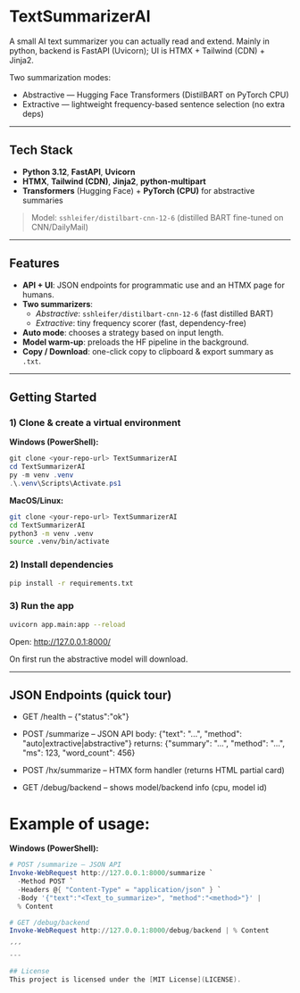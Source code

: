 # TextSummarizerAI

A small AI text summarizer you can actually read and extend.
Mainly in python, backend is FastAPI (Uvicorn); UI is HTMX + Tailwind (CDN) + Jinja2.

Two summarization modes:
- Abstractive — Hugging Face Transformers (DistilBART on PyTorch CPU)
- Extractive — lightweight frequency-based sentence selection (no extra deps)

---

## Tech Stack

- **Python 3.12**, **FastAPI**, **Uvicorn**
- **HTMX**, **Tailwind (CDN)**, **Jinja2**, **python-multipart**
- **Transformers** (Hugging Face) + **PyTorch (CPU)** for abstractive summaries

> Model: `sshleifer/distilbart-cnn-12-6` (distilled BART fine-tuned on CNN/DailyMail)

---

## Features

- **API + UI**: JSON endpoints for programmatic use and an HTMX page for humans.
- **Two summarizers**:  
  - *Abstractive*: `sshleifer/distilbart-cnn-12-6` (fast distilled BART)  
  - *Extractive*: tiny frequency scorer (fast, dependency-free)
- **Auto mode**: chooses a strategy based on input length.
- **Model warm-up**: preloads the HF pipeline in the background.
- **Copy / Download**: one-click copy to clipboard & export summary as `.txt`.

---

## Getting Started

### 1) Clone & create a virtual environment

**Windows (PowerShell):**
```powershell
git clone <your-repo-url> TextSummarizerAI
cd TextSummarizerAI
py -m venv .venv
.\.venv\Scripts\Activate.ps1
```
**MacOS/Linux:**
```bash
git clone <your-repo-url> TextSummarizerAI
cd TextSummarizerAI
python3 -m venv .venv
source .venv/bin/activate
```

### 2) Install dependencies
```bash
pip install -r requirements.txt
```

### 3) Run the app
```bash
uvicorn app.main:app --reload
```
Open: http://127.0.0.1:8000/

On first run the abstractive model will download.

---

## JSON Endpoints (quick tour)

- GET /health – {"status":"ok"}

- POST /summarize – JSON API
body: {"text": "...", "method": "auto|extractive|abstractive"}
returns: {"summary": "...", "method": "...", "ms": 123, "word_count": 456}

- POST /hx/summarize – HTMX form handler (returns HTML partial card)

- GET /debug/backend – shows model/backend info (cpu, model id)

# Example of usage:

**Windows (PowerShell):**
```powershell
# POST /summarize – JSON API
Invoke-WebRequest http://127.0.0.1:8000/summarize `
  -Method POST `
  -Headers @{ "Content-Type" = "application/json" } `
  -Body '{"text":"<Text_to_summarize>", "method":"<method>"}' |
  % Content

# GET /debug/backend
Invoke-WebRequest http://127.0.0.1:8000/debug/backend | % Content

´´´
---

## License
This project is licensed under the [MIT License](LICENSE).